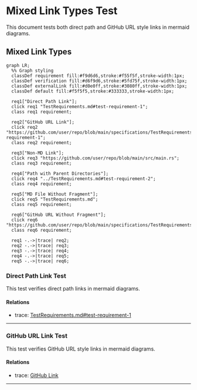 # Mixed Link Types Test

This document tests both direct path and GitHub URL style links in mermaid diagrams.

## Mixed Link Types
```mermaid
graph LR;
  %% Graph styling
  classDef requirement fill:#f9d6d6,stroke:#f55f5f,stroke-width:1px;
  classDef verification fill:#d6f9d6,stroke:#5fd75f,stroke-width:1px;
  classDef externalLink fill:#d0e0ff,stroke:#3080ff,stroke-width:1px;
  classDef default fill:#f5f5f5,stroke:#333333,stroke-width:1px;

  req1["Direct Path Link"];
  click req1 "TestRequirements.md#test-requirement-1";
  class req1 requirement;
  
  req2["GitHub URL Link"];
  click req2 "https://github.com/user/repo/blob/main/specifications/TestRequirements.md#test-requirement-1";
  class req2 requirement;
  
  req3["Non-MD Link"];
  click req3 "https://github.com/user/repo/blob/main/src/main.rs";
  class req3 requirement;
  
  req4["Path with Parent Directories"];
  click req4 "../TestRequirements.md#test-requirement-2";
  class req4 requirement;
  
  req5["MD File Without Fragment"];
  click req5 "TestRequirements.md";
  class req5 requirement;
  
  req6["GitHub URL Without Fragment"];
  click req6 "https://github.com/user/repo/blob/main/specifications/TestRequirements.md";
  class req6 requirement;
  
  req1 -.->|trace| req2;
  req2 -.->|trace| req3;
  req3 -.->|trace| req4;
  req4 -.->|trace| req5;
  req5 -.->|trace| req6;
```

### Direct Path Link Test

This test verifies direct path links in mermaid diagrams.

#### Relations
  * trace: [TestRequirements.md#test-requirement-1](../TestRequirements.md#test-requirement-1)

---

### GitHub URL Link Test

This test verifies GitHub URL style links in mermaid diagrams.

#### Relations
  * trace: [GitHub Link](https://github.com/user/repo/blob/main/specifications/TestRequirements.md#test-requirement-1)

---
